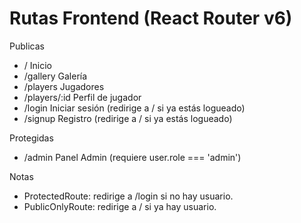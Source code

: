 # Rutas Frontend (React Router v6)

Publicas
- /               Inicio
- /gallery        Galería
- /players        Jugadores
- /players/:id    Perfil de jugador
- /login          Iniciar sesión (redirige a / si ya estás logueado)
- /signup         Registro (redirige a / si ya estás logueado)

Protegidas
- /admin          Panel Admin (requiere user.role === 'admin')

Notas
- ProtectedRoute: redirige a /login si no hay usuario.
- PublicOnlyRoute: redirige a / si ya hay usuario.
